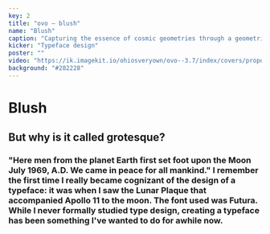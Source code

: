 ```yaml
---
key: 2
title: "ovo – blush"
name: "Blush"
caption: "Capturing the essence of cosmic geometries through a geometric typeface ✨."
kicker: "Typeface design"
poster: ""
video: "https://ik.imagekit.io/ohiosveryown/ovo--3.7/index/covers/proportionaldesign.mp4"
background: "#282228"
---
```


# Blush

## But why is it called grotesque?

### "Here men from the planet Earth first set foot upon the Moon July 1969, A.D. We came in peace for all mankind." I remember the first time I really became cognizant of the design of a typeface: it was when I saw the Lunar Plaque that accompanied Apollo 11 to the moon. The font used was Futura. While I never formally studied type design, creating a typeface has been something I've wanted to do for awhile now.
